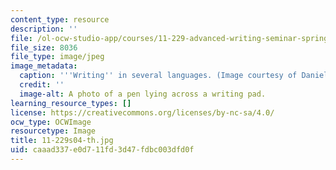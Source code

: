```yaml
---
content_type: resource
description: ''
file: /ol-ocw-studio-app/courses/11-229-advanced-writing-seminar-spring-2004/caaad337e0d711fd3d47fdbc003dfd0f_11-229s04-th.jpg
file_size: 8036
file_type: image/jpeg
image_metadata:
  caption: '''Writing'' in several languages. (Image courtesy of Daniel Bersak).'
  credit: ''
  image-alt: A photo of a pen lying across a writing pad.
learning_resource_types: []
license: https://creativecommons.org/licenses/by-nc-sa/4.0/
ocw_type: OCWImage
resourcetype: Image
title: 11-229s04-th.jpg
uid: caaad337-e0d7-11fd-3d47-fdbc003dfd0f
---
```

